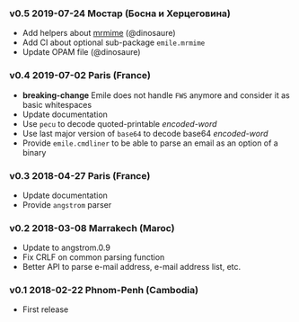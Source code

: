 ### v0.5 2019-07-24 Мостар (Боснa и Херцеговина)

- Add helpers about [mrmime](https://github.com/mirage/mrmime.git) (@dinosaure)
- Add CI about optional sub-package `emile.mrmime`
- Update OPAM file (@dinosaure)

### v0.4 2019-07-02 Paris (France)

- **breaking-change** Emile does not handle `FWS` anymore and consider it as basic whitespaces
- Update documentation
- Use `pecu` to decode quoted-printable _encoded-word_
- Use last major version of `base64` to decode base64 _encoded-word_
- Provide `emile.cmdliner` to be able to parse an email as an option of a binary

### v0.3 2018-04-27 Paris (France)

- Update documentation
- Provide `angstrom` parser

### v0.2 2018-03-08 Marrakech (Maroc)

- Update to angstrom.0.9
- Fix CRLF on common parsing function
- Better API to parse e-mail address, e-mail address list, etc.

### v0.1 2018-02-22 Phnom-Penh (Cambodia)

- First release
